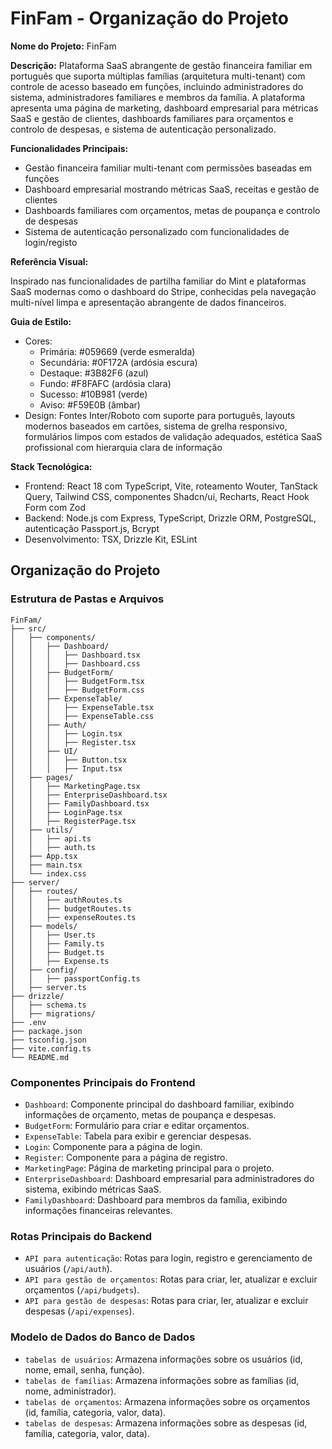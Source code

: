 # FinFam - Organização do Projeto

**Nome do Projeto:** FinFam

**Descrição:** Plataforma SaaS abrangente de gestão financeira familiar em português que suporta múltiplas famílias (arquitetura multi-tenant) com controle de acesso baseado em funções, incluindo administradores do sistema, administradores familiares e membros da família. A plataforma apresenta uma página de marketing, dashboard empresarial para métricas SaaS e gestão de clientes, dashboards familiares para orçamentos e controlo de despesas, e sistema de autenticação personalizado.

**Funcionalidades Principais:**

-   Gestão financeira familiar multi-tenant com permissões baseadas em funções
-   Dashboard empresarial mostrando métricas SaaS, receitas e gestão de clientes
-   Dashboards familiares com orçamentos, metas de poupança e controlo de despesas
-   Sistema de autenticação personalizado com funcionalidades de login/registo

**Referência Visual:**

Inspirado nas funcionalidades de partilha familiar do Mint e plataformas SaaS modernas como o dashboard do Stripe, conhecidas pela navegação multi-nível limpa e apresentação abrangente de dados financeiros.

**Guia de Estilo:**

-   Cores:
    -   Primária: #059669 (verde esmeralda)
    -   Secundária: #0F172A (ardósia escura)
    -   Destaque: #3B82F6 (azul)
    -   Fundo: #F8FAFC (ardósia clara)
    -   Sucesso: #10B981 (verde)
    -   Aviso: #F59E0B (âmbar)
-   Design: Fontes Inter/Roboto com suporte para português, layouts modernos baseados em cartões, sistema de grelha responsivo, formulários limpos com estados de validação adequados, estética SaaS profissional com hierarquia clara de informação

**Stack Tecnológica:**

-   Frontend: React 18 com TypeScript, Vite, roteamento Wouter, TanStack Query, Tailwind CSS, componentes Shadcn/ui, Recharts, React Hook Form com Zod
-   Backend: Node.js com Express, TypeScript, Drizzle ORM, PostgreSQL, autenticação Passport.js, Bcrypt
-   Desenvolvimento: TSX, Drizzle Kit, ESLint

## Organização do Projeto

### Estrutura de Pastas e Arquivos

```
FinFam/
├── src/
│   ├── components/
│   │   ├── Dashboard/
│   │   │   ├── Dashboard.tsx
│   │   │   ├── Dashboard.css
│   │   ├── BudgetForm/
│   │   │   ├── BudgetForm.tsx
│   │   │   ├── BudgetForm.css
│   │   ├── ExpenseTable/
│   │   │   ├── ExpenseTable.tsx
│   │   │   ├── ExpenseTable.css
│   │   ├── Auth/
│   │   │   ├── Login.tsx
│   │   │   ├── Register.tsx
│   │   ├── UI/
│   │   │   ├── Button.tsx
│   │   │   ├── Input.tsx
│   ├── pages/
│   │   ├── MarketingPage.tsx
│   │   ├── EnterpriseDashboard.tsx
│   │   ├── FamilyDashboard.tsx
│   │   ├── LoginPage.tsx
│   │   ├── RegisterPage.tsx
│   ├── utils/
│   │   ├── api.ts
│   │   ├── auth.ts
│   ├── App.tsx
│   ├── main.tsx
│   └── index.css
├── server/
│   ├── routes/
│   │   ├── authRoutes.ts
│   │   ├── budgetRoutes.ts
│   │   ├── expenseRoutes.ts
│   ├── models/
│   │   ├── User.ts
│   │   ├── Family.ts
│   │   ├── Budget.ts
│   │   ├── Expense.ts
│   ├── config/
│   │   ├── passportConfig.ts
│   ├── server.ts
├── drizzle/
│   ├── schema.ts
│   ├── migrations/
├── .env
├── package.json
├── tsconfig.json
├── vite.config.ts
└── README.md
```

### Componentes Principais do Frontend

-   `Dashboard`: Componente principal do dashboard familiar, exibindo informações de orçamento, metas de poupança e despesas.
-   `BudgetForm`: Formulário para criar e editar orçamentos.
-   `ExpenseTable`: Tabela para exibir e gerenciar despesas.
-   `Login`: Componente para a página de login.
-   `Register`: Componente para a página de registro.
-   `MarketingPage`: Página de marketing principal para o projeto.
-   `EnterpriseDashboard`: Dashboard empresarial para administradores do sistema, exibindo métricas SaaS.
-   `FamilyDashboard`: Dashboard para membros da família, exibindo informações financeiras relevantes.

### Rotas Principais do Backend

-   `API para autenticação`: Rotas para login, registro e gerenciamento de usuários (`/api/auth`).
-   `API para gestão de orçamentos`: Rotas para criar, ler, atualizar e excluir orçamentos (`/api/budgets`).
-   `API para gestão de despesas`: Rotas para criar, ler, atualizar e excluir despesas (`/api/expenses`).

### Modelo de Dados do Banco de Dados

-   `tabelas de usuários`: Armazena informações sobre os usuários (id, nome, email, senha, função).
-   `tabelas de famílias`: Armazena informações sobre as famílias (id, nome, administrador).
-   `tabelas de orçamentos`: Armazena informações sobre os orçamentos (id, família, categoria, valor, data).
-   `tabelas de despesas`: Armazena informações sobre as despesas (id, família, categoria, valor, data).